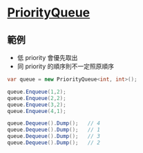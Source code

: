 # [PriorityQueue](https://docs.microsoft.com/en-us/dotnet/api/system.collections.generic.priorityqueue-2)

## 範例

- 低 priority 會優先取出
- 同 priority 的順序則不一定照原順序

```cs
var queue = new PriorityQueue<int, int>();

queue.Enqueue(1,2);
queue.Enqueue(2,2);
queue.Enqueue(3,2);
queue.Enqueue(4,1);

queue.Dequeue().Dump();   // 4
queue.Dequeue().Dump();   // 1
queue.Dequeue().Dump();   // 3
queue.Dequeue().Dump();   // 2
```
